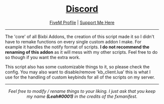 <h1 align='center'><a href='https://discord.gg/AYgEURmF7z/'>Discord</a></h1>
<p align='center'><a href='https://forum.cfx.re/u/Leah_UK/summary'>FiveM Profile</a> | <a href='https://www.buymeacoffee.com/leah_uk'>Support Me Here</a><br></p>

---

The 'core' of all Bixbi Addons, the creation of this script made it so I didn't have to remake functions on every single custom addon I make. For example it handles the notify format of scripts. <b>I do not recommend the renaming of this addon</b> as it will mess with my other scripts. Feel free to do so though if you want the extra work.

This script also has some customizable things to it, so please check the config. You may also want to disable/remove 'kb_client.lua' this is what I use for the handling of custom keybinds for all of the scripts on my server.

---

<p align='center'><i>Feel free to modify / rename things to your liking. I just ask that you keep my name <b>(Leah#0001)</b> in the credits of the fxmanifest.</i></p>
